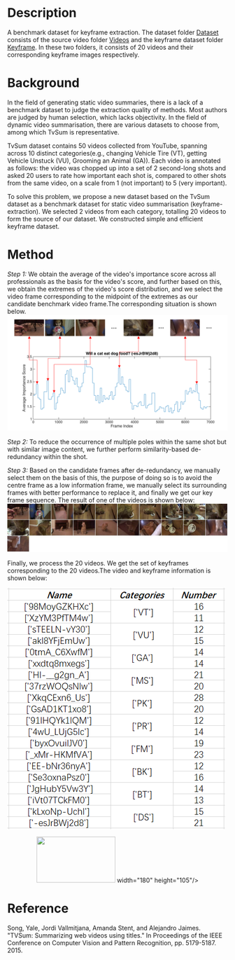 # Description
A benchmark dataset for keyframe extraction. The dataset folder [Dataset](/Dataset) consists of the source video folder [Videos](/Dataset/Videos) and the keyframe dataset folder [Keyframe](/Dataset/Keyframe). In these two folders, it consists of 20 videos and their corresponding keyframe images respectively.
# Background
In the field of generating static video summaries, there is a lack of a benchmark dataset to judge the extraction quality of methods. Most authors are judged by human selection, which lacks objectivity. In the field of dynamic video summarisation, there are various datasets to choose from, among which TvSum is representative.
  
TvSum dataset contains 50 videos collected from YouTube, spanning across 10 distinct categories(e.g., changing Vehicle Tire (VT), getting Vehicle Unstuck (VU), Grooming an Animal (GA)). Each video is annotated as follows: the video was chopped up into a set of 2 second-long shots and asked 20 users to rate how important each shot is, compared to other shots from the same video, on a scale from 1 (not important) to 5 (very important). 

To solve this problem, we propose a new dataset based on the TvSum dataset as a benchmark dataset for static video summarisation (keyframe-extraction). We selected 2 videos from each category, totalling 20 videos to form the source of our dataset. We constructed simple and efficient keyframe dataset.

# Method
_Step 1:_ We obtain the average of the video's importance score across all professionals as the basis for the video's score, and further based on this, we obtain the extremes of the video's score distribution, and we select the video frame corresponding to the midpoint of the extremes as our candidate benchmark video frame.The corresponding situation is shown below.![case](/images/pic.png)  

_Step 2:_ To reduce the occurrence of multiple poles within the same shot but with similar image content, we further perform similarity-based de-redundancy within the shot.

_Step 3:_ Based on the candidate frames after de-redundancy, we manually select them on the basis of this, the purpose of doing so is to avoid the centre frame as a low information frame, we manually select its surrounding frames with better performance to replace it, and finally we get our key frame sequence. The result of one of the videos is shown below:![case](/images/result.jpg)  

Finally, we process the 20 videos. We get the set of keyframes corresponding to the 20 videos.The video and keyframe information is shown below:  

![case](/images/data_message.png)  
<div align=center>
<img src="https://github.com/ttharden/Keyframe-extraction/images/data_message.png" width="180" height="105"> width="180" height="105"/>
</div>


# Reference
Song, Yale, Jordi Vallmitjana, Amanda Stent, and Alejandro Jaimes. "TVSum: Summarizing web videos using titles." In Proceedings of the IEEE Conference on Computer Vision and Pattern Recognition, pp. 5179-5187. 2015.

